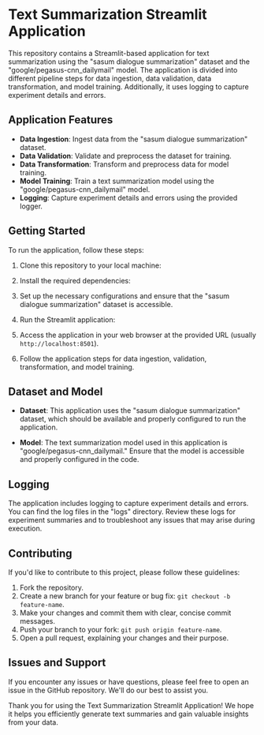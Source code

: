 # Text Summarization Streamlit Application

This repository contains a Streamlit-based application for text summarization using the "sasum dialogue summarization" dataset and the "google/pegasus-cnn_dailymail" model. The application is divided into different pipeline steps for data ingestion, data validation, data transformation, and model training. Additionally, it uses logging to capture experiment details and errors.

## Application Features

- **Data Ingestion**: Ingest data from the "sasum dialogue summarization" dataset.
- **Data Validation**: Validate and preprocess the dataset for training.
- **Data Transformation**: Transform and preprocess data for model training.
- **Model Training**: Train a text summarization model using the "google/pegasus-cnn_dailymail" model.
- **Logging**: Capture experiment details and errors using the provided logger.

## Getting Started

To run the application, follow these steps:

1. Clone this repository to your local machine:

2. Install the required dependencies:

3. Set up the necessary configurations and ensure that the "sasum dialogue summarization" dataset is accessible.

4. Run the Streamlit application:


5. Access the application in your web browser at the provided URL (usually `http://localhost:8501`).

6. Follow the application steps for data ingestion, validation, transformation, and model training.

## Dataset and Model

- **Dataset**: This application uses the "sasum dialogue summarization" dataset, which should be available and properly configured to run the application.

- **Model**: The text summarization model used in this application is "google/pegasus-cnn_dailymail." Ensure that the model is accessible and properly configured in the code.

## Logging

The application includes logging to capture experiment details and errors. You can find the log files in the "logs" directory. Review these logs for experiment summaries and to troubleshoot any issues that may arise during execution.

## Contributing

If you'd like to contribute to this project, please follow these guidelines:

1. Fork the repository.
2. Create a new branch for your feature or bug fix: `git checkout -b feature-name`.
3. Make your changes and commit them with clear, concise commit messages.
4. Push your branch to your fork: `git push origin feature-name`.
5. Open a pull request, explaining your changes and their purpose.

## Issues and Support

If you encounter any issues or have questions, please feel free to open an issue in the GitHub repository. We'll do our best to assist you.

Thank you for using the Text Summarization Streamlit Application! We hope it helps you efficiently generate text summaries and gain valuable insights from your data.
